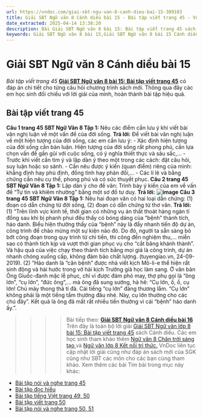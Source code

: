 ```yaml
---
url: https://vndoc.com/giai-sbt-ngu-van-8-canh-dieu-bai-15-309103
title: Giải SBT Ngữ văn 8 Cánh diều bài 15 - Bài tập viết trang 45 - VnDoc.com
date_extracted: 2025-04-14 13:38:20
description: Bài Giải SBT Ngữ văn 8 bài 15: Bài tập viết trang 45 sách Cánh diều có đáp án chi tiết cho các bạn cùng tham khảo.
keywords: Giải SBT Ngữ văn 8 bài 15,Giải SBT Ngữ văn 8 bài 15 Cánh diều,Giải sách bài tập Ngữ văn CD lớp 8,Ngữ văn lớp 8 Cánh diều,giải bài tập ngữ văn lớp 8,Bài tập viết trang 4,giải SBT ngữ văn 8 CD trang 45
---
```


# Giải SBT Ngữ văn 8 Cánh diều bài 15
 _Bài tập viết trang 45_
**[Giải SBT Ngữ văn 8 bài 15: Bài tập viết trang 45](<https://vndoc.com/giai-sbt-ngu-van-8-canh-dieu-bai-15-309103>)** có đáp án chi tiết cho từng câu hỏi chương trình sách mới. Thông qua đây các em học sinh đối chiếu với lời giải của mình, hoàn thành bài tập hiệu quả.
## **Bài tập viết trang 45**
**Câu 1 trang 45 SBT Ngữ Văn 8 Tập 1:** Nêu các điểm cần lưu ý khi viết bài văn nghị luận về một vấn đề của đời sống.
**Trả lời:**
Để viết bài văn nghị luận về một hiện tượng của đời sống, các em cần lưu ý:
\- Xác định hiện tượng của đời sống cần bàn luận. Hiện tượng của đời sống rất phong phú, cần lựa chọn vấn đề gần gũi với cuộc sống, có ý nghĩa thiết thực và sâu sắc,…
\- Trước khi viết cần tìm ý và lập dàn ý theo một trong các cách: đặt câu hỏi, suy luận hoặc so sánh.
\- Cần nêu được ý kiến \(quan điểm\) riêng của mình: khẳng định hay phủ định, đồng tình hay phản đối,…
\- Các lí lẽ và bằng chứng cần nêu cụ thể, phong phú và có sức thuyết phục.
**Câu 2 trang 45 SBT Ngữ Văn 8 Tập 1:** Lập dàn ý cho đề văn: Trình bày ý kiến của em về vấn đề “Tự tin và khiêm nhường” bằng một sơ đồ tư duy.
**Trả lời:**
**![image](https://i.vdoc.vn/data/image/2023/11/09/cau-2-trang-45-sbt-ngu-van-lop-8-tap-1.png)**
**Câu 3 trang 45 SBT Ngữ Văn 8 Tập 1:** Nêu hai đoạn văn có hai loại dẫn chứng: \(1\) đoạn có dẫn chứng từ đời sống, \(2\) đoạn có dẫn chứng từ thơ văn.
**Trả lời:**
\(1\) “Trên lĩnh vực kinh tế, thời gian có những vụ án thất thoát hàng ngàn tỉ đồng sau khi bị phanh phui đều thấy có bóng dáng của “bệnh” thành tích, háo danh. Biểu hiện thường thấy của “bệnh” này là đẩy nhanh tiến độ dự án, công trình để chào mừng một sự kiện nào đó. Do đó, người ta sẵn sàng bỏ bớt công đoạn trong quy trình từ chi tiền, thi công đến nghiệm thu,… miễn sao có thành tích kịp và vượt thời gian phục vụ cho “cắt băng khánh thành”. Và hậu quả của việc chạy theo thành tích bằng mọi giá là công trình, dự án nhanh chóng xuống cấp, không đảm bảo chất lượng. \(tuyengiao.vn, 24-09-2019\).
\(2\) “Háo danh là “căn bệnh” được nhà viết kịch Mô-li-e thể hiện rất sinh động và hài hước trong vở hài kịch Trưởng giả học làm sang. Ở văn bản Ông Giuốc-đanh mặc lễ phục, chỉ vì được đám phó may, thợ phụ gọi là “ông lớn”, “cụ lớn”, “đức ông”,… mà ông đã sung sướng, hả hê: “Cụ lớn, ồ, ồ, cụ lớn\! Chú mày thong thả tí đã. Cái tiếng “cụ lớn” đáng thương lắm. “Cụ lớn” không phải là một tiếng tầm thường đâu nhé. Này, cụ lớn thưởng cho các chú đây”. Kết quả là ông đã mất rất nhiều tiền thưởng vì cái “bệnh” háo danh ấy.”.
>>>> Bài tiếp theo: **[Giải SBT Ngữ văn 8 Cánh diều bài 16](<https://vndoc.com/giai-sbt-ngu-van-8-canh-dieu-bai-16-309109>)**
Trên đây là toàn bộ lời giải [Giải SBT Ngữ văn lớp 8 bài 15: Bài tập viết trang 45](<https://vndoc.com/giai-sbt-ngu-van-8-canh-dieu-bai-15-309103>) sách Cánh diều. Các em học sinh tham khảo thêm [Ngữ văn 8 Chân trời sáng tạo ](<https://vndoc.com/ngu-van-8-chan-troi-sang-tao>)và [Ngữ văn lớp 8 Kết nối tri thức.](<https://vndoc.com/ngu-van-8-ket-noi-tri-thuc>) VnDoc liên tục cập nhật lời giải cũng như đáp án sách mới của SGK cũng như SBT các môn cho các bạn cùng tham khảo.
Xem thêm các bài Tìm bài trong mục này khác:
  * [Bài tập nói và nghe trang 45](</giai-sbt-ngu-van-8-canh-dieu-bai-16-309109>)
  * [Bài tập đọc hiểu](</giai-sbt-ngu-van-8-canh-dieu-bai-17-309114>)
  * [Bài tập tiếng Việt trang 49, 50](</giai-sbt-ngu-van-8-canh-dieu-bai-18-309116>)
  * [Bài tập viết trang 50](</giai-sbt-ngu-van-8-canh-dieu-bai-19-309117>)
  * [Bài tập nói và nghe trang 50, 51](</giai-sbt-ngu-van-8-canh-dieu-bai-20-309118>)

